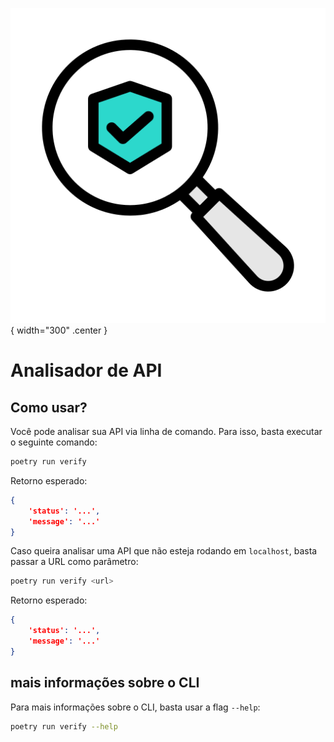 ![logo temporária](assets/temp_logo.png){ width="300" .center }
# Analisador de API

## Como usar?

Você pode analisar sua API via linha de comando. Para isso, basta executar o seguinte comando:

```bash
poetry run verify
```

Retorno esperado:

```json
{
    'status': '...',
    'message': '...'
}
```

Caso queira analisar uma API que não esteja rodando em `localhost`, basta passar a URL como parâmetro:

```bash
poetry run verify <url>
```

Retorno esperado:

```json
{
    'status': '...',
    'message': '...'
}
```

## mais informações sobre o CLI

Para mais informações sobre o CLI, basta usar a flag `--help`:

```bash
poetry run verify --help
```
